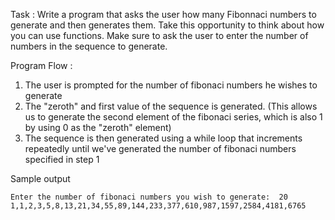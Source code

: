 Task : Write a program that asks the user how many Fibonnaci numbers to generate and then generates them. Take this opportunity to think about how you can use functions. Make sure to ask the user to enter the number of numbers in the sequence to generate.

Program Flow : 
1. The user is prompted for the number of fibonaci numbers he wishes to generate
2. The "zeroth" and first value of the sequence is generated. (This allows us to generate the second element of the fibonaci series, which is also 1 by using 0 as the "zeroth" element)
3. The sequence is then generated using a while loop that increments repeatedly until we've generated the number of fibonaci numbers specified in step 1

Sample output
```
Enter the number of fibonaci numbers you wish to generate:  20
1,1,2,3,5,8,13,21,34,55,89,144,233,377,610,987,1597,2584,4181,6765
```
